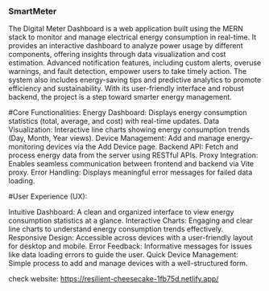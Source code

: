 ### SmartMeter
The Digital Meter Dashboard is a web application built using the MERN stack to monitor and manage electrical energy consumption in real-time. It provides an interactive dashboard to analyze power usage by different components, offering insights through data visualization and cost estimation. Advanced notification features, including custom alerts, overuse warnings, and fault detection, empower users to take timely action. The system also includes energy-saving tips and predictive analytics to promote efficiency and sustainability. With its user-friendly interface and robust backend, the project is a step toward smarter energy management.



#Core Functionalities:
Energy Dashboard: Displays energy consumption statistics (total, average, and cost) with real-time updates.
Data Visualization: Interactive line charts showing energy consumption trends (Day, Month, Year views).
Device Management: Add and manage energy-monitoring devices via the Add Device page.
Backend API: Fetch and process energy data from the server using RESTful APIs.
Proxy Integration: Enables seamless communication between frontend and backend via Vite proxy.
Error Handling: Displays meaningful error messages for failed data loading.


#User Experience (UX):

Intuitive Dashboard: A clean and organized interface to view energy consumption statistics at a glance.
Interactive Charts: Engaging and clear line charts to understand energy consumption trends effectively.
Responsive Design: Accessible across devices with a user-friendly layout for desktop and mobile.
Error Feedback: Informative messages for issues like data loading errors to guide the user.
Quick Device Management: Simple process to add and manage devices with a well-structured form.


check website: https://resilient-cheesecake-1fb75d.netlify.app/
